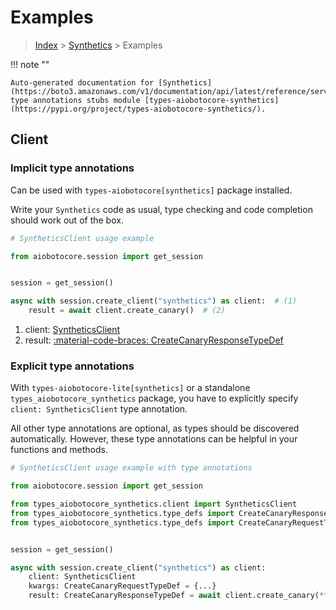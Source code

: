 # Examples

> [Index](../README.md) > [Synthetics](./README.md) > Examples

!!! note ""

    Auto-generated documentation for [Synthetics](https://boto3.amazonaws.com/v1/documentation/api/latest/reference/services/synthetics.html#synthetics)
    type annotations stubs module [types-aiobotocore-synthetics](https://pypi.org/project/types-aiobotocore-synthetics/).

## Client

### Implicit type annotations

Can be used with `types-aiobotocore[synthetics]` package installed.

Write your `Synthetics` code as usual,
type checking and code completion should work out of the box.



```python
# SyntheticsClient usage example

from aiobotocore.session import get_session


session = get_session()

async with session.create_client("synthetics") as client:  # (1)
    result = await client.create_canary()  # (2)
```

1. client: [SyntheticsClient](./client.md)
2. result: [:material-code-braces: CreateCanaryResponseTypeDef](./type_defs.md#createcanaryresponsetypedef) 






### Explicit type annotations

With `types-aiobotocore-lite[synthetics]`
or a standalone `types_aiobotocore_synthetics` package, you have to explicitly specify
`client: SyntheticsClient` type annotation.

All other type annotations are optional, as types should be discovered automatically.
However, these type annotations can be helpful in your functions and methods.


```python
# SyntheticsClient usage example with type annotations

from aiobotocore.session import get_session

from types_aiobotocore_synthetics.client import SyntheticsClient
from types_aiobotocore_synthetics.type_defs import CreateCanaryResponseTypeDef
from types_aiobotocore_synthetics.type_defs import CreateCanaryRequestTypeDef


session = get_session()

async with session.create_client("synthetics") as client:
    client: SyntheticsClient
    kwargs: CreateCanaryRequestTypeDef = {...}
    result: CreateCanaryResponseTypeDef = await client.create_canary(**kwargs)
```




